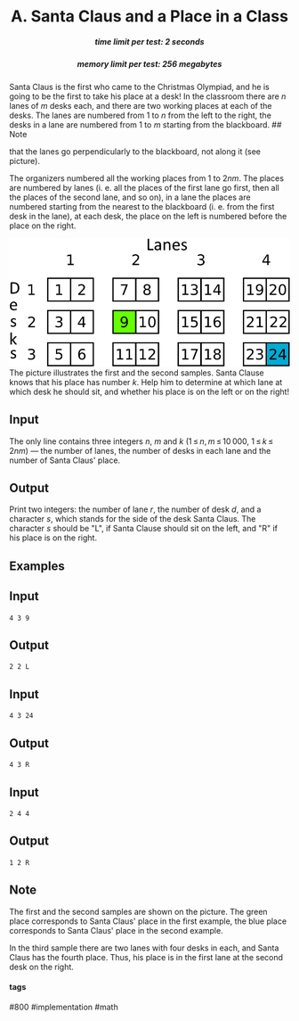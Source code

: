 <h1 style='text-align: center;'> A. Santa Claus and a Place in a Class</h1>

<h5 style='text-align: center;'>time limit per test: 2 seconds</h5>
<h5 style='text-align: center;'>memory limit per test: 256 megabytes</h5>

Santa Claus is the first who came to the Christmas Olympiad, and he is going to be the first to take his place at a desk! In the classroom there are *n* lanes of *m* desks each, and there are two working places at each of the desks. The lanes are numbered from 1 to *n* from the left to the right, the desks in a lane are numbered from 1 to *m* starting from the blackboard. ## Note

 that the lanes go perpendicularly to the blackboard, not along it (see picture).

The organizers numbered all the working places from 1 to 2*nm*. The places are numbered by lanes (i. e. all the places of the first lane go first, then all the places of the second lane, and so on), in a lane the places are numbered starting from the nearest to the blackboard (i. e. from the first desk in the lane), at each desk, the place on the left is numbered before the place on the right.

 ![](images/6af84fa977bacba86e6438bd85fcc99bf2b16068.png) The picture illustrates the first and the second samples. Santa Clause knows that his place has number *k*. Help him to determine at which lane at which desk he should sit, and whether his place is on the left or on the right!

## Input

The only line contains three integers *n*, *m* and *k* (1 ≤ *n*, *m* ≤ 10 000, 1 ≤ *k* ≤ 2*nm*) — the number of lanes, the number of desks in each lane and the number of Santa Claus' place.

## Output

Print two integers: the number of lane *r*, the number of desk *d*, and a character *s*, which stands for the side of the desk Santa Claus. The character *s* should be "L", if Santa Clause should sit on the left, and "R" if his place is on the right.

## Examples

## Input


```
4 3 9  

```
## Output


```
2 2 L  

```
## Input


```
4 3 24  

```
## Output


```
4 3 R  

```
## Input


```
2 4 4  

```
## Output


```
1 2 R  

```
## Note

The first and the second samples are shown on the picture. The green place corresponds to Santa Claus' place in the first example, the blue place corresponds to Santa Claus' place in the second example.

In the third sample there are two lanes with four desks in each, and Santa Claus has the fourth place. Thus, his place is in the first lane at the second desk on the right.



#### tags 

#800 #implementation #math 